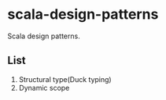 # scala-design-patterns
Scala design patterns.

## List
1. Structural type(Duck typing)
2. Dynamic scope
